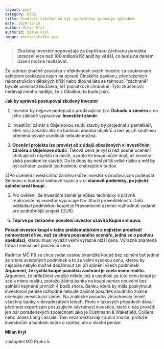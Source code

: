 ```yaml
---
layout: post
category: blog
title: Usedlost Cibulka má být zachráněna správným způsobem
date: 2020-12-15
author: Milan Kryl
authorId: milan.kryl
image: posts/cibulka.jpg
---
```


> **Zkušený investor nepovažuje za úspěšnou záchranu památky utracení více než 100 milionů Kč aniž by věděl, co bude na daném území možné realizovat.**

Že radnice značně zaostává v efektivnosti svých investic za soukromým sektorem prokázala nejen na opravě Čínského pavilonu, předražených rekonstrukcích dětských hřišť nebo dlouhá léta se táhnoucí “záchraně” bývalé usedlosti Buďánka, též památkově chráněné. Tyto zkušenosti nedávají mnoho naděje, že s Cibulkou to bude jinak.

**Jak by správně postupoval zkušený investor**

  1) Investor by nejprve podepsal s prodávajícím tzv. **Dohodu o záměru** a na jeho základě vypracoval **Investiční záměr**.
  
  2) Investiční záměr s Objemovou studií stavby by projednal s památkáři, kteří mají zásadní vliv na budoucí podobu objektů a bez jejich souhlasu přeměna bývalé usedlosti nebude možná.
  
  3) **Ocenění projektu lze provést až z údajů obsažených v Investičním záměru a Objemové studii**. Taková cena je vyšší než pouhé ocenění chátrajících objektů na místě, a proto ke koupi může dojít, až investor získá povolení ke stavbě. Do té doby by nesl příliš velké riziko a měl by být ochoten zaplatit jen hodnotu chátrajících budov.
  
  4)Po ocenění Investičního záměru může investor s prodávajícím podepsat Smlouvu o budoucí smlouvě kupní a v ní **stanovit podmínky, po jejichž splnění areál koupí**.
  
  5) Pro ověření, že Investiční záměr je vůbec technicky a právně realizovatelný investor vypracuje tzv. Studii proveditelnosti. Další odkládací podmínkou koupě je Pravomocné územní rozhodnutí vydané pro podrobnější projekt (DUR).
  
  6) **Teprve po získaném povolení investor uzavírá Kupní smlouvu.**

**Pokud investor koupí v takto problematickém a nejistém prostředí nemovitosti dříve, než za shora popsaného scénáře, jedná se o pouhou spekulaci**, kterou musí vyvážit velmi výrazně nižší cena. Výrazně znamená třeba i menší než poloviční cena. 

Radnice MČ P5 se chce vydat cestou okamžité koupě bez splnění byť jediné ze shora uvedených podmínek a to za velmi vysokou cenu, kterou by nejspíše nebylo možné dosáhnout ani při splnění všech podmínek! **Argument, že rychlá koupě památku zachrání je zcela mimo realitu.** Argument, že příležitost využije někdo jiný a usedlost za tuto cenu koupí je zcela mimo realitu, protože žádná banka na koupi peníze neuvolní bez splnění nejméně prvních 4 bodů shora. Banku, která by měla poskytnout investorovi peníze rozhodně nebude zajímat posudek soudního znalce oceňující neexistující záměr. Na znalecké posudky zkrachovaly téměř všechny banky v devadesátých letech. Proto v takových případech dávají přednost expertízám posuzujícím návratnost investice, které u nás provádí jen pár poradenských společností jako je  Cushmann & Wakefield,  Colliers nebo Jones Lang Lassale. Tam nezaměstnávají soudní znalce, protože investorům a bankám nejde o razítka, ale o vlastní peníze.


**Milan Kryl**

zastupitel MČ Praha 5
